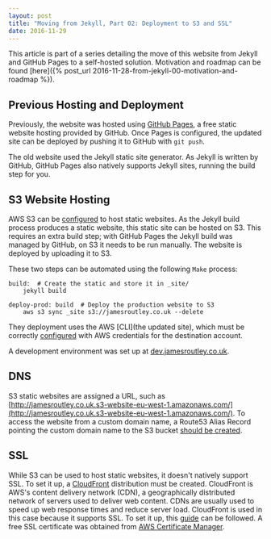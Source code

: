 ```yaml
---
layout: post
title: "Moving from Jekyll, Part 02: Deployment to S3 and SSL"
date: 2016-11-29
---
```


This article is part of a series detailing the move of this website from Jekyll and GitHub Pages to a self-hosted solution. Motivation and roadmap can be found [here]({% post_url 2016-11-28-from-jekyll-00-motivation-and-roadmap %}).


## Previous Hosting and Deployment

Previously, the website was hosted using [GitHub Pages](https://pages.github.com/), a free static website hosting provided by GitHub. Once Pages is configured, the updated site can be deployed by pushing it to GitHub with `git push`.

The old website used the Jekyll static site generator. As Jekyll is written by GitHub, GitHub Pages also natively supports Jekyll sites, running the build step for you.


## S3 Website Hosting

AWS S3 can be [configured](http://docs.aws.amazon.com/AmazonS3/latest/dev/WebsiteHosting.html) to host static websites. As the Jekyll build process produces a static website, this static site can be hosted on S3. This requires an extra build step; with GitHub Pages the Jekyll build was managed by GitHub, on S3 it needs to be run manually. The website is deployed by uploading it to S3.

These two steps can be automated using the following `Make` process:

~~~Make
build:  # Create the static and store it in _site/
	jekyll build

deploy-prod: build  # Deploy the production website to S3
	aws s3 sync _site s3://jamesroutley.co.uk --delete
~~~

They deployment uses the AWS [CLI](the updated site), which must be correctly [configured](https://docs.aws.amazon.com/cli/latest/userguide/cli-chap-getting-started.html) with AWS credentials for the destination account.

A development environment was set up at [dev.jamesroutley.co.uk](https://dev.jamesroutley.co.uk/).


## DNS

S3 static websites are assigned a URL, such as [http://jamesroutley.co.uk.s3-website-eu-west-1.amazonaws.com/](http://jamesroutley.co.uk.s3-website-eu-west-1.amazonaws.com/). To access the website from a custom domain name, a Route53 Alias Record pointing the custom domain name to the S3 bucket [should be created]((https://docs.aws.amazon.com/AmazonS3/latest/dev/website-hosting-custom-domain-walkthrough.html)).


## SSL

While S3 can be used to host static websites, it doesn't natively support SSL. To set it up, a [CloudFront](https://aws.amazon.com/cloudfront/) distribution must be created. CloudFront is AWS's content delivery network (CDN), a geographically distributed network of servers used to deliver web content. CDNs are usually used to speed up web response times and reduce server load. CloudFront is used in this case because it supports SSL. To set it up, this [guide](https://blog.webinista.com/2016/02/enable-https-cloudfront-certificate-manager-s3/index.html) can be followed. A free SSL certificate was obtained from [AWS Certificate Manager](https://aws.amazon.com/certificate-manager/).
